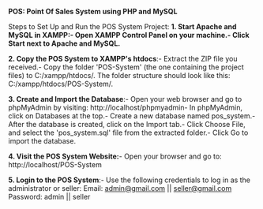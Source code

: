 **POS: Point Of Sales System using PHP and MySQL**

 Steps to Set Up and Run the POS System Project:
 **1. Start Apache and MySQL in XAMPP:- Open XAMPP Control Panel on your machine.- Click Start next to Apache and MySQL.**

 **2. Copy the POS System to XAMPP's htdocs**:- Extract the ZIP file you received.- Copy the folder 'POS-System' (the one containing the project files) to C:/xampp/htdocs/.
  The folder structure should look like this: C:/xampp/htdocs/POS-System/.

 **3. Create and Import the Database**:- Open your web browser and go to phpMyAdmin by visiting: http://localhost/phpmyadmin- In phpMyAdmin, click on Databases at the top.- Create a new database named pos_system.- After the database is created, click on the Import tab.- Click Choose File, and select the 'pos_system.sql' file from the extracted folder.- Click Go to import the database.

 **4. Visit the POS System Website:**- Open your browser and go to: http://localhost/POS-System

 **5. Login to the POS System**:- Use the following credentials to log in as the administrator or seller:
  Email: admin@gmail.com || seller@gmail.com
  Password: admin || seller
